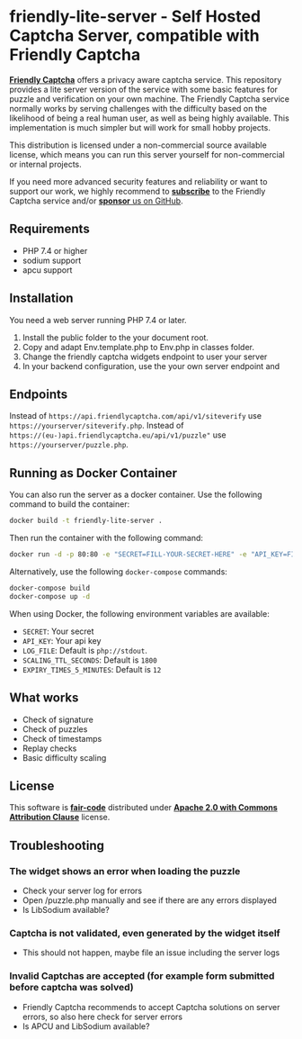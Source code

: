 # friendly-lite-server - Self Hosted Captcha Server, compatible with Friendly Captcha

[**Friendly Captcha**](https://friendlycaptcha.com) offers a privacy aware captcha service. This repository provides a lite server version of the service with some basic features for puzzle and verification on your own machine. The Friendly Captcha service normally works by serving challenges with the difficulty based on the likelihood of being a real human user, as well as being highly available. This implementation is much simpler but will work for small hobby projects.

This distribution is licensed under a non-commercial source available license, which means you can run this server yourself for non-commercial or internal projects. 

If you need more advanced security features and reliability or want to support our work, we highly recommend to [**subscribe**](https://friendlycaptcha.com/signup)  to the Friendly Captcha service and/or [**sponsor** us on GitHub](https://github.com/sponsors/FriendlyCaptcha).

## Requirements

* PHP 7.4 or higher
* sodium support
* apcu support

## Installation

You need a web server running PHP 7.4 or later.

1. Install the public folder to the your document root.
2. Copy and adapt Env.template.php to Env.php in classes folder.
3. Change the friendly captcha widgets endpoint to user your server
4. In your backend configuration, use the your own server endpoint and

## Endpoints

Instead of `https://api.friendlycaptcha.com/api/v1/siteverify` use `https://yourserver/siteverify.php`.
Instead of `https://(eu-)api.friendlycaptcha.eu/api/v1/puzzle"` use `https://yourserver/puzzle.php`. 

## Running as Docker Container

You can also run the server as a docker container. Use the following command to build the container:

```bash
docker build -t friendly-lite-server .
```

Then run the container with the following command:

```bash
docker run -d -p 80:80 -e "SECRET=FILL-YOUR-SECRET-HERE" -e "API_KEY=FILL-YOUR-API-KEY-HERE" friendly-lite-server
```

Alternatively, use the following `docker-compose` commands:

```bash
docker-compose build
docker-compose up -d
```

When using Docker, the following environment variables are available:

* `SECRET`: Your secret 
* `API_KEY`: Your api key
* `LOG_FILE`: Default is `php://stdout`.
* `SCALING_TTL_SECONDS`: Default is `1800`
* `EXPIRY_TIMES_5_MINUTES`: Default is `12`

## What works

* Check of signature
* Check of puzzles
* Check of timestamps
* Replay checks
* Basic difficulty scaling

## License 

This software is [**fair-code**](http://faircode.io) distributed under [**Apache 2.0 with Commons Attribution Clause**](https://github.com/FriendlyCaptcha/friendly-lite-server/blob/main/LICENSE) license.

## Troubleshooting 

### The widget shows an error when loading the puzzle 

* Check your server log for errors 
* Open /puzzle.php manually and see if there are any errors displayed
* Is LibSodium available?

### Captcha is not validated, even generated by the widget itself

* This should not happen, maybe file an issue including the server logs

### Invalid Captchas are accepted (for example form submitted before captcha was solved) 

* Friendly Captcha recommends to accept Captcha solutions on server errors, so also here check for server errors
* Is APCU and LibSodium available?

